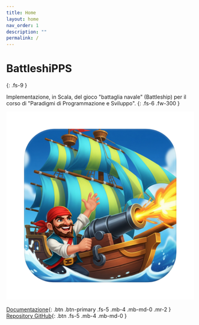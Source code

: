 ```yaml
---
title: Home
layout: home
nav_order: 1
description: ""
permalink: /
---
```


# BattleshiPPS
{: .fs-9 }

Implementazione, in Scala, del gioco "battaglia navale" (Battleship) per il corso di "Paradigmi di Programmazione e Sviluppo".
{: .fs-6 .fw-300 }

<img src="assets/img/icon.png" alt="Battleship Game" width="500px" height="500px" />

[Documentazione](report/introduzione.md){: .btn .btn-primary .fs-5 .mb-4 .mb-md-0 .mr-2 }
[Repository GitHub](https://github.com/fairlycodeparents/PPS-24-BattleshiPPS){: .btn .fs-5 .mb-4 .mb-md-0 }